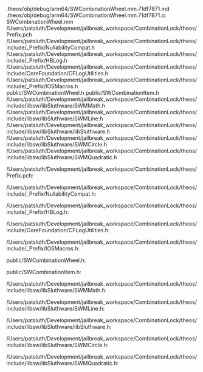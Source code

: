 .theos/obj/debug/arm64/SWCombinationWheel.mm.71df7871.md .theos/obj/debug/arm64/SWCombinationWheel.mm.71df7871.o: \
  SWCombinationWheel.mm \
  /Users/patsluth/Development/jailbreak_workspace/CombinationLock/theos/Prefix.pch \
  /Users/patsluth/Development/jailbreak_workspace/CombinationLock/theos/include/_Prefix/NullabilityCompat.h \
  /Users/patsluth/Development/jailbreak_workspace/CombinationLock/theos/include/_Prefix/HBLog.h \
  /Users/patsluth/Development/jailbreak_workspace/CombinationLock/theos/include/CoreFoundation/CFLogUtilities.h \
  /Users/patsluth/Development/jailbreak_workspace/CombinationLock/theos/include/_Prefix/IOSMacros.h \
  public/SWCombinationWheel.h public/SWCombinationItem.h \
  /Users/patsluth/Development/jailbreak_workspace/CombinationLock/theos/include/libsw/libSluthware/SWMMath.h \
  /Users/patsluth/Development/jailbreak_workspace/CombinationLock/theos/include/libsw/libSluthware/SWMLine.h \
  /Users/patsluth/Development/jailbreak_workspace/CombinationLock/theos/include/libsw/libSluthware/libSluthware.h \
  /Users/patsluth/Development/jailbreak_workspace/CombinationLock/theos/include/libsw/libSluthware/SWMCircle.h \
  /Users/patsluth/Development/jailbreak_workspace/CombinationLock/theos/include/libsw/libSluthware/SWMQuadratic.h

/Users/patsluth/Development/jailbreak_workspace/CombinationLock/theos/Prefix.pch:

/Users/patsluth/Development/jailbreak_workspace/CombinationLock/theos/include/_Prefix/NullabilityCompat.h:

/Users/patsluth/Development/jailbreak_workspace/CombinationLock/theos/include/_Prefix/HBLog.h:

/Users/patsluth/Development/jailbreak_workspace/CombinationLock/theos/include/CoreFoundation/CFLogUtilities.h:

/Users/patsluth/Development/jailbreak_workspace/CombinationLock/theos/include/_Prefix/IOSMacros.h:

public/SWCombinationWheel.h:

public/SWCombinationItem.h:

/Users/patsluth/Development/jailbreak_workspace/CombinationLock/theos/include/libsw/libSluthware/SWMMath.h:

/Users/patsluth/Development/jailbreak_workspace/CombinationLock/theos/include/libsw/libSluthware/SWMLine.h:

/Users/patsluth/Development/jailbreak_workspace/CombinationLock/theos/include/libsw/libSluthware/libSluthware.h:

/Users/patsluth/Development/jailbreak_workspace/CombinationLock/theos/include/libsw/libSluthware/SWMCircle.h:

/Users/patsluth/Development/jailbreak_workspace/CombinationLock/theos/include/libsw/libSluthware/SWMQuadratic.h:
